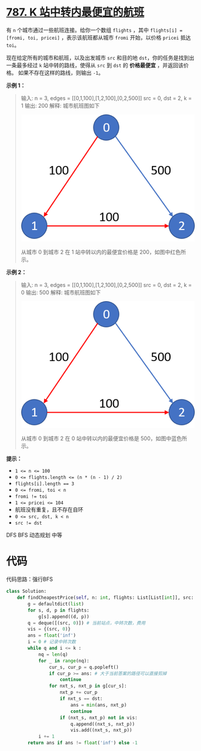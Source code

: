 <!--
 * @Description: 
 * @Autor: Au3C2
 * @Date: 2021-08-24 11:33:42
 * @LastEditors: Au3C2
 * @LastEditTime: 2021-08-24 11:35:50
-->
# [787. K 站中转内最便宜的航班](https://leetcode-cn.com/problems/cheapest-flights-within-k-stops/)

有 `n` 个城市通过一些航班连接。给你一个数组 `flights` ，其中 `flights[i] = [fromi, toi, pricei]` ，表示该航班都从城市 `fromi` 开始，以价格 `pricei` 抵达 `toi`。

现在给定所有的城市和航班，以及出发城市 `src` 和目的地 `dst`，你的任务是找到出一条最多经过 `k` 站中转的路线，使得从 `src` 到 `dst` 的 **价格最便宜** ，并返回该价格。 如果不存在这样的路线，则输出 `-1`。

 

**示例 1：**

> 输入: 
> n = 3, edges = [[0,1,100],[1,2,100],[0,2,500]]
> src = 0, dst = 2, k = 1
> 输出: 200
> 解释: 
> 城市航班图如下
>
> ![img](995.png)
>
> 从城市 0 到城市 2 在 1 站中转以内的最便宜价格是 200，如图中红色所示。

**示例 2：**

> 输入: 
> n = 3, edges = [[0,1,100],[1,2,100],[0,2,500]]
> src = 0, dst = 2, k = 0
> 输出: 500
> 解释: 
> 城市航班图如下
>
> ![img](995(1).png)
>
> 从城市 0 到城市 2 在 0 站中转以内的最便宜价格是 500，如图中蓝色所示。

 

**提示：**

- `1 <= n <= 100`
- `0 <= flights.length <= (n * (n - 1) / 2)`
- `flights[i].length == 3`
- `0 <= fromi, toi < n`
- `fromi != toi`
- `1 <= pricei <= 104`
- 航班没有重复，且不存在自环
- `0 <= src, dst, k < n`
- `src != dst`

DFS BFS 动态规划 中等

# 代码

代码思路：强行BFS
```python
class Solution:
    def findCheapestPrice(self, n: int, flights: List[List[int]], src: int, dst: int, k: int) -> int:
        g = defaultdict(list)
        for s, d, p in flights:
            g[s].append((d, p))
        q = deque([(src, 0)]) # 当前站点，中转次数，费用
        vis = {(src, 0)}
        ans = float('inf')
        i = 0 # 记录中转次数
        while q and i <= k :
            nq = len(q)
            for _ in range(nq):
                cur_s, cur_p = q.popleft()
                if cur_p >= ans: # 大于当前答案的路径可以直接剪掉
                    continue
                for nxt_s, nxt_p in g[cur_s]:
                    nxt_p += cur_p
                    if nxt_s == dst:
                        ans = min(ans, nxt_p)
                        continue
                    if (nxt_s, nxt_p) not in vis:
                        q.append((nxt_s, nxt_p))
                        vis.add((nxt_s, nxt_p))
            i += 1
        return ans if ans != float('inf') else -1
```


